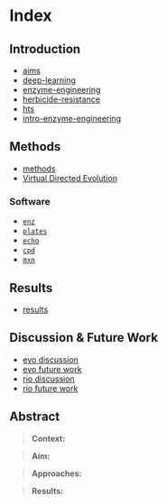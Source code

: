 # Index

## Introduction

- [aims](aims.md)
- [deep-learning](deep-learning.md)
- [enzyme-engineering](enzyme-engineering.md)
- [herbicide-resistance](herbicide-resistance.md)
- [hts](hts.md)
- [intro-enzyme-engineering](intro-enzyme-engineering.md)

## Methods
- [methods](methods.md)
- [Virtual Directed Evolution](evo.md)
### Software
- [`enz`](enz.md)
- [`plates`](plates.md)
- [`echo`](echo.md)
- [`cpd`](cpd.md)
- [`mxn`](mxn.md)
## Results
- [results](results.md)

## Discussion & Future Work
- [evo discussion]()
- [evo future work]()
- [rio discussion]()
- [rio future work]()

## Abstract

> **Context:** 

> **Aim:**

> **Approaches:**

> **Results:**
